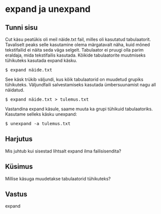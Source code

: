 # expand ja unexpand

## Tunni sisu

Cut käsu peatükis oli meil näide.txt fail, milles oli kasutatud tabulaatorit. Tavaliselt peaks selle kasutamine olema märgatavalt näha, kuid mõned tekstifailid ei näita seda väga selgelt. Tabulaator ei pruugi olla parim eraldaja, mida tekstifailis kasutada.
Kõikide tabulaatorite muutmiseks tühikuteks kasutada expand käsku.

<pre>$ expand näide.txt</pre>

See käsk trükib väljundi, kus kõik tabulaatorid on muudetud grupiks tühikuteks. Väljundfaili salvestamiseks kasutada ümbersuunamist nagu all näidatud.

<pre>$ expand näide.txt > tulemus.txt</pre>

Vastandina expand käsule, saame muuta ka grupi tühikuid tabulaatoriks. Kasutame selleks käsku unexpand:

<pre>$ unexpand -a tulemus.txt</pre>

## Harjutus

Mis juhtub kui sisestad lihtsalt expand ilma failisisendita?

## Küsimus

Millise käsuga muudetakse tabulaatorid tühikuteks?

## Vastus

expand
